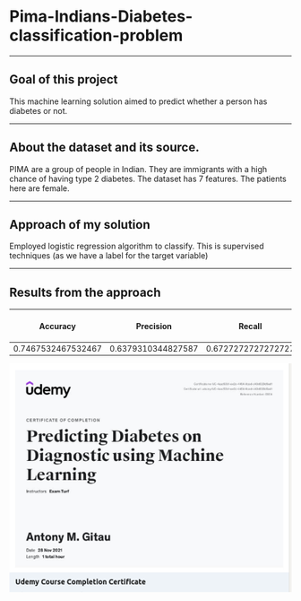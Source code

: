 # Pima-Indians-Diabetes-classification-problem
---
Goal of this project
---

This machine learning solution aimed to predict whether a person has diabetes or not.

---
About the dataset and its source.
---

PIMA are a group of people in Indian. They are immigrants with a high chance of having type 2 diabetes.
The dataset has 7 features. The patients here are female. 

---
Approach of my solution
---
Employed logistic regression algorithm to classify.
This is supervised techniques (as we have a label for the target variable)

---
Results from the approach
---

|Accuracy|Precision|Recall|% chance of a person having diabetes|
|:------:|:-------:|:----:|:----------------------------------:|
0.7467532467532467|0.6379310344827587|0.6727272727272727|74.67532467532467
  
![Certificate](https://github.com/Antony-gitau/Pima-Indians-Diabetes-classification-problem/blob/main/pimaindia.png)
